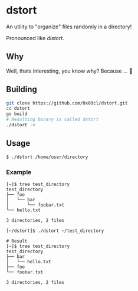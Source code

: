 # dstort

An utility to "organize" files randomly in a directory!

Pronounced like _distort_.

## Why

Well, thats interesting, you know why? Because ... 🏃

## Building
```bash
git clone https://github.com/0x00cl/dstort.git
cd dstort
go build
# Resulting binary is called dstort
./dstort -v
```

## Usage

```bash
$ ./dstort /home/user/directory
```

### Example
```shell
[~]$ tree test_directory 
test_directory
├── foo
│   └── bar
│       └── foobar.txt
└── hello.txt

3 directories, 2 files

[~/dstort]$ ./dstort ~/test_directory

# Result
[~]$ tree test_directory 
test_directory
├── bar
│   └── hello.txt
├── foo
└── foobar.txt

3 directories, 2 files
```
